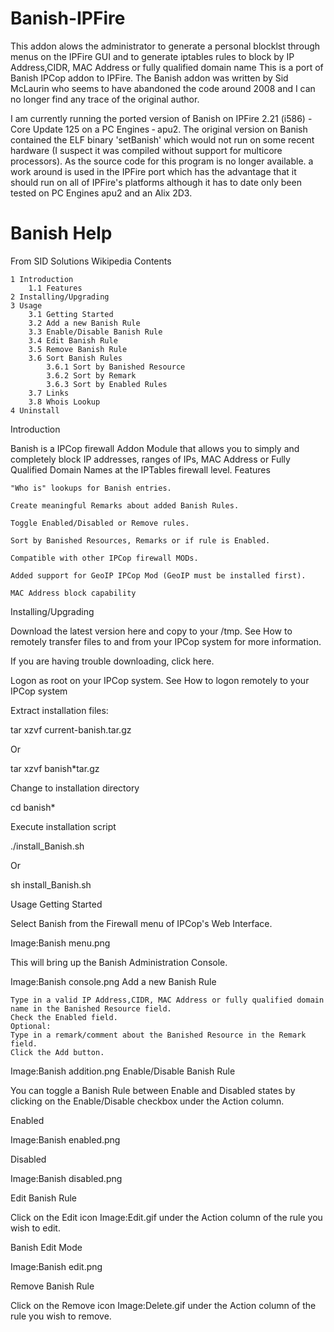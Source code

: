 # Banish-IPFire
This addon alows the administrator to generate a personal blocklst through menus on the IPFire GUI and to generate iptables rules to block by IP Address,CIDR, MAC Address or fully qualified domain name 
This is a port of Banish IPCop addon to IPFire. The Banish addon was written by Sid McLaurin who seems to have abandoned the code around 2008 and I can no longer find any trace of the original author.

I am currently running the ported version of Banish on IPFire 2.21 (i586) - Core Update 125 on a PC Engines ‐ apu2. The original version on Banish contained the ELF binary 'setBanish' which would not run on some recent hardware (I suspect it was compiled without support for multicore processors). As the source code for this program is no longer available. a work around is used in the IPFire port which has the advantage that it should run on all of IPFire's platforms although it has to date only been tested on PC Engines apu2 and an Alix 2D3. 

# Banish Help
From SID Solutions Wikipedia
Contents

    1 Introduction
        1.1 Features
    2 Installing/Upgrading
    3 Usage
        3.1 Getting Started
        3.2 Add a new Banish Rule
        3.3 Enable/Disable Banish Rule
        3.4 Edit Banish Rule
        3.5 Remove Banish Rule
        3.6 Sort Banish Rules
            3.6.1 Sort by Banished Resource
            3.6.2 Sort by Remark
            3.6.3 Sort by Enabled Rules
        3.7 Links
        3.8 Whois Lookup
    4 Uninstall

Introduction

Banish is a IPCop firewall Addon Module that allows you to simply and completely block IP addresses, ranges of IPs, MAC Address or Fully Qualified Domain Names at the IPTables firewall level.
Features

    "Who is" lookups for Banish entries.

    Create meaningful Remarks about added Banish Rules.

    Toggle Enabled/Disabled or Remove rules.

    Sort by Banished Resources, Remarks or if rule is Enabled.

    Compatible with other IPCop firewall MODs.

    Added support for GeoIP IPCop Mod (GeoIP must be installed first).

    MAC Address block capability

Installing/Upgrading

Download the latest version here and copy to your /tmp. See How to remotely transfer files to and from your IPCop system for more information.

If you are having trouble downloading, click here.


Logon as root on your IPCop system. See How to logon remotely to your IPCop system


Extract installation files:

 tar xzvf current-banish.tar.gz

Or

 tar xzvf banish*tar.gz

Change to installation directory

 cd banish*

Execute installation script

 ./install_Banish.sh

Or

 sh install_Banish.sh

Usage
Getting Started

Select Banish from the Firewall menu of IPCop's Web Interface.


Image:Banish menu.png


This will bring up the Banish Administration Console.


Image:Banish console.png
Add a new Banish Rule

    Type in a valid IP Address,CIDR, MAC Address or fully qualified domain name in the Banished Resource field.
    Check the Enabled field.
    Optional:
    Type in a remark/comment about the Banished Resource in the Remark field.
    Click the Add button.


Image:Banish addition.png
Enable/Disable Banish Rule

You can toggle a Banish Rule between Enable and Disabled states by clicking on the Enable/Disable checkbox under the Action column.

Enabled

Image:Banish enabled.png


Disabled

Image:Banish disabled.png


Edit Banish Rule

Click on the Edit icon Image:Edit.gif under the Action column of the rule you wish to edit.

Banish Edit Mode


Image:Banish edit.png


Remove Banish Rule

Click on the Remove icon Image:Delete.gif under the Action column of the rule you wish to remove.


